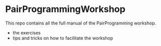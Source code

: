 # PairProgrammingWorkshop

This repo contains all the full manual of the PairProgramming workshop.
- the exercises
- tips and tricks on how to facilitate the workshop
